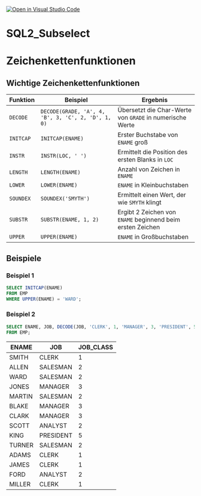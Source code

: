 [![Open in Visual Studio Code](https://classroom.github.com/assets/open-in-vscode-2e0aaae1b6195c2367325f4f02e2d04e9abb55f0b24a779b69b11b9e10269abc.svg)](https://classroom.github.com/online_ide?assignment_repo_id=18017227&assignment_repo_type=AssignmentRepo)
# SQL2_Subselect

# Zeichenkettenfunktionen

## Wichtige Zeichenkettenfunktionen

| Funktion  | Beispiel                           | Ergebnis                                               |
|-----------|------------------------------------|--------------------------------------------------------|
| `DECODE`  | `DECODE(GRADE, 'A', 4, 'B', 3, 'C', 2, 'D', 1, 0)` | Übersetzt die Char-Werte von `GRADE` in numerische Werte |
| `INITCAP` | `INITCAP(ENAME)`                   | Erster Buchstabe von `ENAME` groß                      |
| `INSTR`   | `INSTR(LOC, ' ')`                  | Ermittelt die Position des ersten Blanks in `LOC`      |
| `LENGTH`  | `LENGTH(ENAME)`                    | Anzahl von Zeichen in `ENAME`                          |
| `LOWER`   | `LOWER(ENAME)`                     | `ENAME` in Kleinbuchstaben                             |
| `SOUNDEX` | `SOUNDEX('SMYTH')`                 | Ermittelt einen Wert, der wie `SMYTH` klingt           |
| `SUBSTR`  | `SUBSTR(ENAME, 1, 2)`              | Ergibt 2 Zeichen von `ENAME` beginnend beim ersten Zeichen |
| `UPPER`   | `UPPER(ENAME)`                     | `ENAME` in Großbuchstaben                              |

## Beispiele

### Beispiel 1

```sql
SELECT INITCAP(ENAME) 
FROM EMP
WHERE UPPER(ENAME) = 'WARD';
```

### Beispiel 2

```sql
SELECT ENAME, JOB, DECODE(JOB, 'CLERK', 1, 'MANAGER', 3, 'PRESIDENT', 5, 2) AS JOB_CLASS
FROM EMP;
```

| ENAME  | JOB       | JOB_CLASS |
|--------|-----------|-----------|
| SMITH  | CLERK     | 1         |
| ALLEN  | SALESMAN  | 2         |
| WARD   | SALESMAN  | 2         |
| JONES  | MANAGER   | 3         |
| MARTIN | SALESMAN  | 2         |
| BLAKE  | MANAGER   | 3         |
| CLARK  | MANAGER   | 3         |
| SCOTT  | ANALYST   | 2         |
| KING   | PRESIDENT | 5         |
| TURNER | SALESMAN  | 2         |
| ADAMS  | CLERK     | 1         |
| JAMES  | CLERK     | 1         |
| FORD   | ANALYST   | 2         |
| MILLER | CLERK     | 1         |
